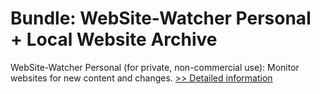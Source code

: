 # Bundle: WebSite-Watcher Personal + Local Website Archive
WebSite-Watcher Personal (for private, non-commercial use): Monitor websites for new content and changes.
[>> Detailed information](https://secure.shareit.com/shareit/product.html?productid=300255998&affiliateid=200057808)